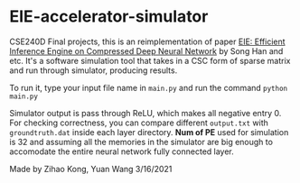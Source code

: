 # EIE-accelerator-simulator
CSE240D Final projects, this is an reimplementation of paper [EIE: Efficient Inference Engine on Compressed Deep Neural Network](https://arxiv.org/abs/1602.01528) by Song Han and etc. It's a software simulation tool that takes in a CSC form of sparse matrix and run through simulator, producing results.

To run it, type your input file name in `main.py` and run the command `python main.py`

Simulator output is pass through ReLU, which makes all negative entry 0. For checking correctness, you can compare different `output.txt` with `groundtruth.dat` inside each layer directory. **Num of PE** used for simulation is 32 and assuming all the memories in the simulator are big enough to accomodate the entire neural network fully connected layer.

Made by Zihao Kong, Yuan Wang
3/16/2021
